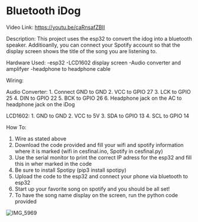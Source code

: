 # Bluetooth iDog

Video Link: https://youtu.be/caRnsafZBII

Description: This project uses the esp32 to convert the idog into a bluetooth speaker. Additioanlly, you can connect your Spotify account so that the display screen shows the title of the song you are listening to. 

Hardware Used:
  -esp32
  -LCD1602 display screen
  -Audio converter and amplifyer
  -headphone to headphone cable
  
  
Wiring: 

  Audio Converter:
    1. Connect GND to GND
    2. VCC to GPIO 27
    3. LCK to GPIO 25
    4. DIN to GPIO 22
    5. BCK to GPIO 26
    6. Headphone jack on the AC to headphone jack on the iDog
 
 LCD1602:
    1. GND to GND
    2. VCC to 5V
    3. SDA to GPIO 13
    4. SCL to GPIO 14
  
  
How To: 
  1. Wire as stated above
  2. Download the code provided and fill your wifi and spotify information where it is marked (wifi in cesfinal.ino, Spotify in cesfinal.py)
  3. Use the serial monitor to print the correct IP adress for the esp32 and fill this in wher marked in the code
  4. Be sure to install Spotipy (pip3 install spotipy)
  5. Upload the code to the esp32 and connect your phone via bluetooth to esp32
  6. Start up your favorite song on spotify and you should be all set!
  7. To have the song name display on the screen, run the python code provided


![IMG_5969](https://user-images.githubusercontent.com/46966950/115735030-264d9400-a358-11eb-9ba1-a9475ff425a8.jpg)

